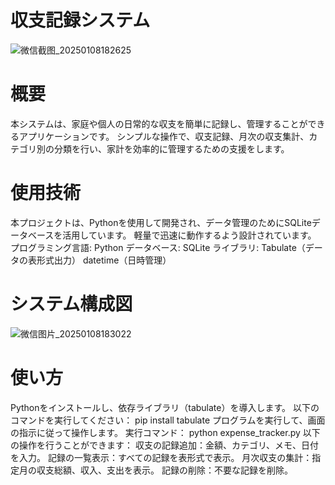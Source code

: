 # 収支記録システム
![微信截图_20250108182625](https://github.com/user-attachments/assets/55cbbaf7-1e61-4d63-b0a1-336e96bdffc1)
# 概要
本システムは、家庭や個人の日常的な収支を簡単に記録し、管理することができるアプリケーションです。
シンプルな操作で、収支記録、月次の収支集計、カテゴリ別の分類を行い、家計を効率的に管理するための支援をします。
# 使用技術
本プロジェクトは、Pythonを使用して開発され、データ管理のためにSQLiteデータベースを活用しています。
軽量で迅速に動作するよう設計されています。
プログラミング言語: Python
データベース: SQLite
ライブラリ:
Tabulate（データの表形式出力）
datetime（日時管理）
# システム構成図
![微信图片_20250108183022](https://github.com/user-attachments/assets/d1b91c88-b055-4b30-ab09-e5d7fa792cb2)
# 使い方
Pythonをインストールし、依存ライブラリ（tabulate）を導入します。
以下のコマンドを実行してください：
pip install tabulate
プログラムを実行して、画面の指示に従って操作します。
実行コマンド：
python expense_tracker.py
以下の操作を行うことができます：
収支の記録追加：金額、カテゴリ、メモ、日付を入力。
記録の一覧表示：すべての記録を表形式で表示。
月次収支の集計：指定月の収支総額、収入、支出を表示。
記録の削除：不要な記録を削除。

